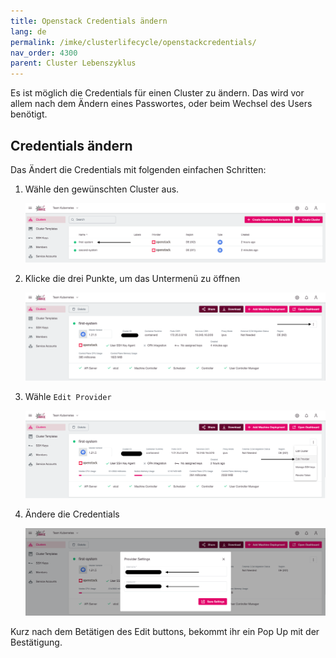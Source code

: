 ```yaml
---
title: Openstack Credentials ändern
lang: de
permalink: /imke/clusterlifecycle/openstackcredentials/
nav_order: 4300
parent: Cluster Lebenszyklus
---
```


Es ist möglich die Credentials für einen Cluster zu ändern.
Das wird vor allem nach dem Ändern eines Passwortes, oder beim Wechsel des Users benötigt.

## Credentials ändern

Das Ändert die Credentials mit folgenden einfachen Schritten:

1. Wähle den gewünschten Cluster aus.

    ![Clusters](clusters.png)

1. Klicke die drei Punkte, um das Untermenü zu öffnen

    ![Three-Dots](three-dots.png)

1. Wähle `Edit Provider`

    ![Edit-Provider](edit-cluster.png)

1. Ändere die Credentials

    ![Credentials-Edit](credentials-edit.png)

Kurz nach dem Betätigen des Edit buttons, bekommt ihr ein Pop Up mit der Bestätigung.
